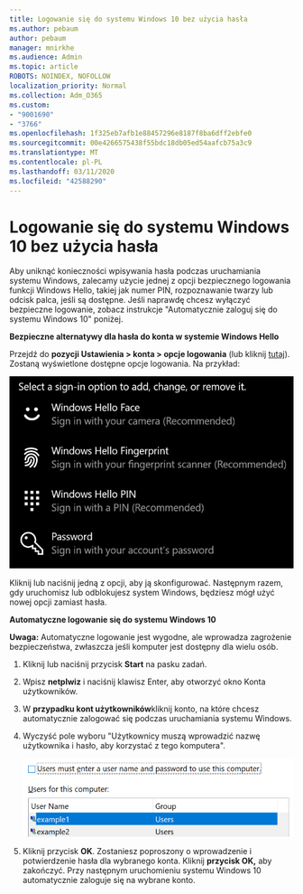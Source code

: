 ```yaml
---
title: Logowanie się do systemu Windows 10 bez użycia hasła
ms.author: pebaum
author: pebaum
manager: mnirkhe
ms.audience: Admin
ms.topic: article
ROBOTS: NOINDEX, NOFOLLOW
localization_priority: Normal
ms.collection: Adm_O365
ms.custom:
- "9001690"
- "3766"
ms.openlocfilehash: 1f325eb7afb1e88457296e8187f8ba6dff2ebfe0
ms.sourcegitcommit: 00e4266575438f55bdc18db05ed54aafcb75a3c9
ms.translationtype: MT
ms.contentlocale: pl-PL
ms.lasthandoff: 03/11/2020
ms.locfileid: "42588290"
---
```

# <a name="sign-in-to-windows-10-without-using-a-password"></a>Logowanie się do systemu Windows 10 bez użycia hasła

Aby uniknąć konieczności wpisywania hasła podczas uruchamiania systemu Windows, zalecamy użycie jednej z opcji bezpiecznego logowania funkcji Windows Hello, takiej jak numer PIN, rozpoznawanie twarzy lub odcisk palca, jeśli są dostępne. Jeśli naprawdę chcesz wyłączyć bezpieczne logowanie, zobacz instrukcje "Automatycznie zaloguj się do systemu Windows 10" poniżej.

**Bezpieczne alternatywy dla hasła do konta w systemie Windows Hello**

Przejdź do **pozycji Ustawienia > konta > opcje logowania** (lub kliknij [tutaj](ms-settings:signinoptions?activationSource=GetHelp)). Zostaną wyświetlone dostępne opcje logowania. Na przykład:

![Opcje logowania.](media/sign-in-options.png)

Kliknij lub naciśnij jedną z opcji, aby ją skonfigurować. Następnym razem, gdy uruchomisz lub odblokujesz system Windows, będziesz mógł użyć nowej opcji zamiast hasła. 

**Automatyczne logowanie się do systemu Windows 10**

**Uwaga:** Automatyczne logowanie jest wygodne, ale wprowadza zagrożenie bezpieczeństwa, zwłaszcza jeśli komputer jest dostępny dla wielu osób. 

1. Kliknij lub naciśnij przycisk **Start** na pasku zadań.

2. Wpisz **netplwiz** i naciśnij klawisz Enter, aby otworzyć okno Konta użytkowników.

3. W **przypadku kont użytkowników**kliknij konto, na które chcesz automatycznie zalogować się podczas uruchamiania systemu Windows.

4. Wyczyść pole wyboru "Użytkownicy muszą wprowadzić nazwę użytkownika i hasło, aby korzystać z tego komputera".

    ![Użytkownicy muszą wprowadzić opcję nazwy użytkownika i hasła.](media/users-must-enter-username.png)

5. Kliknij przycisk **OK**. Zostaniesz poproszony o wprowadzenie i potwierdzenie hasła dla wybranego konta. Kliknij **przycisk OK,** aby zakończyć. Przy następnym uruchomieniu systemu Windows 10 automatycznie zaloguje się na wybrane konto.
